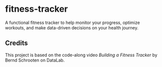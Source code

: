 # fitness-tracker
A functional fitness tracker to help monitor your progress, optimize workouts, and make data-driven decisions on your health journey.

## Credits
This project is based on the code-along video *Building a Fitness Tracker* by Bernd Schrooten on DataLab.
